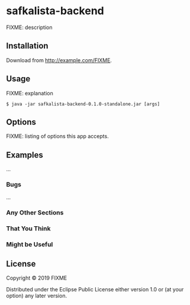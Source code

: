 # safkalista-backend

FIXME: description

## Installation

Download from http://example.com/FIXME.

## Usage

FIXME: explanation

    $ java -jar safkalista-backend-0.1.0-standalone.jar [args]

## Options

FIXME: listing of options this app accepts.

## Examples

...

### Bugs

...

### Any Other Sections
### That You Think
### Might be Useful

## License

Copyright © 2019 FIXME

Distributed under the Eclipse Public License either version 1.0 or (at
your option) any later version.
